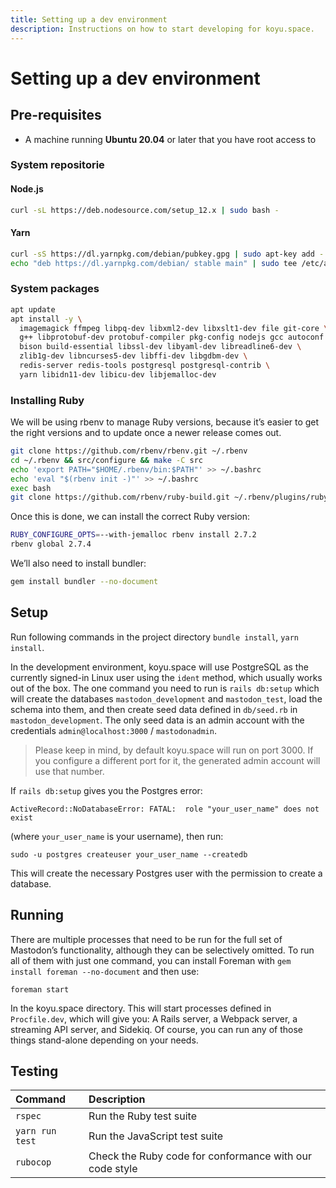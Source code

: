 ```yaml
---
title: Setting up a dev environment
description: Instructions on how to start developing for koyu.space.
---
```


# Setting up a dev environment

## Pre-requisites

* A machine running **Ubuntu 20.04** or later that you have root access to

### System repositorie

#### Node.js

```bash
curl -sL https://deb.nodesource.com/setup_12.x | sudo bash -
```

#### Yarn

```bash
curl -sS https://dl.yarnpkg.com/debian/pubkey.gpg | sudo apt-key add -
echo "deb https://dl.yarnpkg.com/debian/ stable main" | sudo tee /etc/apt/sources.list.d/yarn.list
```

### System packages

```bash
apt update
apt install -y \
  imagemagick ffmpeg libpq-dev libxml2-dev libxslt1-dev file git-core \
  g++ libprotobuf-dev protobuf-compiler pkg-config nodejs gcc autoconf \
  bison build-essential libssl-dev libyaml-dev libreadline6-dev \
  zlib1g-dev libncurses5-dev libffi-dev libgdbm-dev \
  redis-server redis-tools postgresql postgresql-contrib \
  yarn libidn11-dev libicu-dev libjemalloc-dev
```

### Installing Ruby

We will be using rbenv to manage Ruby versions, because it’s easier to get the right versions and to update once a newer release comes out.

```bash
git clone https://github.com/rbenv/rbenv.git ~/.rbenv
cd ~/.rbenv && src/configure && make -C src
echo 'export PATH="$HOME/.rbenv/bin:$PATH"' >> ~/.bashrc
echo 'eval "$(rbenv init -)"' >> ~/.bashrc
exec bash
git clone https://github.com/rbenv/ruby-build.git ~/.rbenv/plugins/ruby-build
```

Once this is done, we can install the correct Ruby version:

```bash
RUBY_CONFIGURE_OPTS=--with-jemalloc rbenv install 2.7.2
rbenv global 2.7.4
```

We’ll also need to install bundler:

```bash
gem install bundler --no-document
```

## Setup

Run following commands in the project directory `bundle install`, `yarn install`.

In the development environment, koyu.space will use PostgreSQL as the currently signed-in Linux user using the `ident` method, which usually works out of the box. The one command you need to run is `rails db:setup` which will create the databases `mastodon_development` and `mastodon_test`, load the schema into them, and then create seed data defined in `db/seed.rb` in `mastodon_development`. The only seed data is an admin account with the credentials `admin@localhost:3000` / `mastodonadmin`.

> Please keep in mind, by default koyu.space will run on port 3000. If you configure a different port for it, the generated admin account will use that number.

If `rails db:setup` gives you the Postgres error:

    ActiveRecord::NoDatabaseError: FATAL:  role "your_user_name" does not exist

(where `your_user_name` is your username), then run:

    sudo -u postgres createuser your_user_name --createdb

This will create the necessary Postgres user with the permission to create a database.

## Running

There are multiple processes that need to be run for the full set of Mastodon’s functionality, although they can be selectively omitted. To run all of them with just one command, you can install Foreman with `gem install foreman --no-document` and then use:

```text
foreman start
```

In the koyu.space directory. This will start processes defined in `Procfile.dev`, which will give you: A Rails server, a Webpack server, a streaming API server, and Sidekiq. Of course, you can run any of those things stand-alone depending on your needs.

## Testing

| Command | Description |
| :--- | :--- |
| `rspec` | Run the Ruby test suite |
| `yarn run test` | Run the JavaScript test suite |
| `rubocop` | Check the Ruby code for conformance with our code style |

